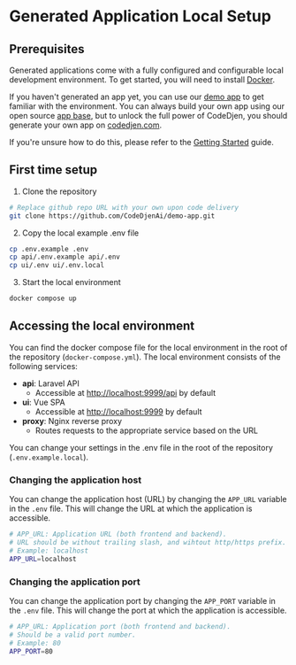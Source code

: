 # Generated Application Local Setup

## Prerequisites

Generated applications come with a fully configured and configurable local
development environment. To get started, you will need to install [Docker](https://docs.docker.com/get-docker/).

If you haven't generated an app yet, you can use our [demo app](https://github.com/CodeDjenAi/demo-app.git)
to get familiar with the environment. You can always build your own app using
our open source [app base](https://github.com/CodeDjenAi/app-base.git), but to
unlock the full power of CodeDjen, you should generate your own app on [codedjen.com](https://codedjen.com).

If you're unsure how to do this, please refer to the [Getting Started](/getting-started) guide.

## First time setup

1. Clone the repository

```bash
# Replace github repo URL with your own upon code delivery
git clone https://github.com/CodeDjenAi/demo-app.git
```

2. Copy the local example .env file

```bash
cp .env.example .env
cp api/.env.example api/.env
cp ui/.env ui/.env.local
```

3. Start the local environment

```bash
docker compose up
```

## Accessing the local environment

You can find the docker compose file for the local environment in the root of the
repository (`docker-compose.yml`). The local environment consists of the following
services:

- **api**: Laravel API
  - Accessible at [http://localhost:9999/api](http://localhost:9999/api) by default
- **ui**: Vue SPA
  - Accessible at [http://localhost:9999](http://localhost:9999) by default
- **proxy**: Nginx reverse proxy
  - Routes requests to the appropriate service based on the URL

You can change your settings in the .env file in the root of the repository
(`.env.example.local`).

### Changing the application host

You can change the application host (URL) by changing the `APP_URL` variable in
the `.env` file. This will change the URL at which the application is accessible.

```sh
# APP_URL: Application URL (both frontend and backend).
# URL should be without trailing slash, and wihtout http/https prefix.
# Example: localhost
APP_URL=localhost
```

### Changing the application port

You can change the application port by changing the `APP_PORT` variable in the
`.env` file. This will change the port at which the application is accessible.

```sh
# APP_URL: Application port (both frontend and backend).
# Should be a valid port number.
# Example: 80
APP_PORT=80
```
